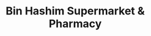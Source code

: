 ---
title: "Bin Hashim Supermarket & Pharmacy"
url: /karachi/bin-hashim-supermarket-and-pharmacy/
shop: supermarket
---